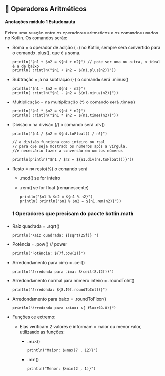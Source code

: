 ## :calling: Operadores Aritméticos

#### Anotações módulo 1 Estudonauta

Existe uma relação entre os operadores aritméticos e os comandos usados no Kotlin. Os comandos serão:

- Soma = o operador de adição (+) no Kotlin, sempre será convertido para o comando .plus(), que é a soma.

  ```
  println("$n1 + $n2 = ${n1 + n2}") // pode ser uma ou outra, o ideal é a de baixo
  println( println("$n1 + $n2 = ${n1.plus(n2)}"))
  ```



- Subtração = já na subtração (-) o comando será .minus()

  ```
  println("$n1 - $n2 = ${n1 - n2}")
  println( println("$n1 - $n2 = ${n1.minus(n2)}"))
  ```



- Multiplicação = na multiplicação (*) o comando será .times()

  ```
  println("$n1 * $n2 = ${n1 * n2}")
  println( println("$n1 * $n2 = ${n1.times(n2)}"))
  ```



- Divisão = na divisão (/) o comando será .div()

  ```
  println("$n1 / $n2 = ${n1.toFloat() / n2}")
  
  // a divisão funciona como inteiro ou real
  // para que seja mostrado os números após a vírgula,
  //é necessário fazer a conversão em um dos números
  
  println(println("$n1 / $n2 = ${n1.div(n2.toFloat())}"))
  ```



- Resto = no resto(%) o comando será 
  - .mod() se for inteiro
  
  - .rem() se for float (remanescente)
  
    ```
    println("$n1 % $n2 = ${n1 % n2}")
    println( println("$n1 % $n2 = ${n1.rem(n2)}"))
    ```
  
    
  
    
  
  ### :heavy_exclamation_mark: Operadores que precisam do pacote kotlin.math
  
- Raíz quadrada = .sqrt() 

  ```
  println("Raíz quadrada: ${sqrt(25f)} ")
  ```



- Potência = .pow() // power

  ```
  println("Potência: ${7f.pow(2)}")
  ```



- Arredondamento para cima = .ceil()

  ```
  println("Arredonda para cima: ${ceil(8.12f)}")
  ```



- Arredondamento normal para número inteiro = .roundToInt()

  ```
  println("Arredonda: ${8.49f.roundToInt()}")
  ```

  

- Arredondamento para baixo = .roundToFloor()

  ```
  println("Arredonda para baixo: ${ floor(8.8)}")
  ```





- Funções de extremo:

  - Elas verificam 2 valores e informam o maior ou menor valor, utilizando as funções:

    - .max()

      ```
      println("Maior: ${max(7 , 12)}")
      ```

    - .min()

      ```
      println("Menor: ${min(2 , 1)}")
      ```








